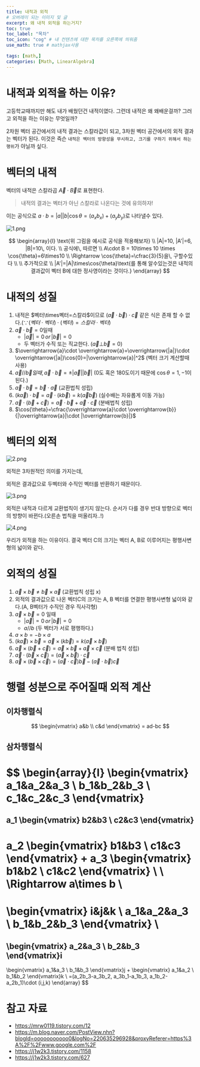 ```yaml
---
title: 내적과 외적
# 오버레이 되는 이미지 및 글
excerpt: 왜 내적 외적을 하는거지?
toc: true
toc_label: "목차"
toc_icon: "cog" # 내 컨텐츠에 대한 목차를 오른쪽에 띄워줌
use_math: true # mathjax사용

tags: [math,]
categories: [Math, LinearAlgebra]
---
```


# 내적과 외적을 하는 이유?
고등학교때까지만 해도 내가 배웠던건 내적이였다. 그런데 내적은 왜 왜배운걸까? 그러고 외적을 하는 이유는 무엇일까?

2차원 벡터 공간에서의 내적 결과는 스칼라값이 되고, 3차원 벡터 공간에서의 외적 결과는 벡터가 된다. 이것은 즉슨 `내적은 벡터의 방향성을 무시하고, 크기를 구하기 위해서 하는 행위`가 아닐까 싶다.

# 벡터의 내적
벡터의 내적은 스칼라곱 $\overrightarrow{A}\cdot\overrightarrow{B}$로 표현한다.

> 내적의 결과는 벡터가 아닌 스칼라로 나온다는 것에 유의하자!

이는 공식으로 $a\cdot b = |a||b|\cos{\theta} = (a_x b_x)+(a_y b_y)$로 나타낼수 있다.

![1.png](../../../assets/images/Math/LinearAlgebra/내적외적/1.png)

$$
\begin{array}{l}
\text{위 그림을 예시로 공식을 적용해보자} \\
|A|=10, |A'|=6, |B|=10\, 이다. \\
공식에\, 따르면 \\
A\cdot B = 10\times 10 \times \cos{\theta}=6\times10 \\
\Rightarrow \cos{\theta}=\cfrac{3}{5}을\, 구할수있다 \\
\\
추가적으로 \\
|A'|=|A|\times\cos{\theta}\text{를 통해 알수있는것은 내적의 결과값이 벡터 B에 대한 정사영이라는 것이다.}
\end{array}
$$

# 내적의 성질
1. 내적은 $벡터\times벡터=스칼라$이므로 $(\overrightarrow{a}\cdot \overrightarrow{b})\cdot \overrightarrow{c}$ 같은 식은 존재 할 수 없다.($\because (벡터\cdot 벡터)\cdot (벡터) = 스칼라 \cdot 벡터$)
1. $\overrightarrow{a}\cdot \overrightarrow{b}=0$일때
    * $|\overrightarrow{a}|=0\, or\, |\overrightarrow{b}|=0$
    * 두 벡터가 수직 또는 직교한다. ($\overrightarrow{a}\bot \overrightarrow{b} = 0$)
1. $\overrightarrow{a}\cdot \overrightarrow{a}=\overrightarrow{|a|}\cdot \overrightarrow{|a|}\cos{0}=|\overrightarrow{a}|^2$ (벡터 크기 계산할때 사용)
1. $\overrightarrow{a}//\overrightarrow{b}일때,\, \overrightarrow{a}\cdot \overrightarrow{b}=\pm|\overrightarrow{a}||\overrightarrow{b}|$ (0도 혹은 180도이기 때문에 $\cos{\theta}=1, -1$이 된다.)
1. $\overrightarrow{a}\cdot \overrightarrow{b}=\overrightarrow{b}\cdot \overrightarrow{a}$ (교환법칙 성립)
1. $(k\overrightarrow{a})\cdot \overrightarrow{b}=\overrightarrow{a}\cdot (k\overrightarrow{b})=k(\overrightarrow{a}\overrightarrow{b})$ (실수배는 자유롭게 이동 가능)
1. $\overrightarrow{a}\cdot (\overrightarrow{b}+\overrightarrow{c})=\overrightarrow{a}\cdot \overrightarrow{b}+\overrightarrow{a}\cdot \overrightarrow{c}$ (분배법칙 성립)
1. $\cos{\theta}=\cfrac{\overrightarrow{a}\cdot \overrightarrow{b}}{|\overrightarrow{a}|\cdot |\overrightarrow{b}|}$


# 벡터의 외적
![2.png](../../../assets/images/Math/LinearAlgebra/내적외적/2.png)

외적은 3차원적인 의미를 가지는데,

외적은 결과값으로 두벡터와 수직인 벡터를 반환하기 때문이다.

![3.png](../../../assets/images/Math/LinearAlgebra/내적외적/3.png)

외적은 내적과 다르게 교환법칙이 생기지 않는다. 순서가 다를 경우 반대 방향으로 벡터의 방향이 바뀐다.(오른손 법칙을 떠올리자..!)

![4.png](../../../assets/images/Math/LinearAlgebra/내적외적/4.png)

우리가 외적을 하는 이유이다. 결국 벡터 C의 크기는 벡터 A, B로 이루어지는 평행사변형의 넓이와 같다.

# 외적의 성질
1. $\overrightarrow{a}\times \overrightarrow{b}\not=\overrightarrow{b}\times \overrightarrow{a}$ (교환법칙 성립 x)
1. 외적의 결과값으로 나온 벡터C의 크기는 A, B 벡터를 연결한 평행사변형 넓이와 같다.(A, B벡터가 수직인 경우 직사각형)
1. $\overrightarrow{a}\times \overrightarrow{b} = 0$ 일때
    * $|\overrightarrow{a}|=0\,or\,|\overrightarrow{b}|=0$
    * $a//b$ (두 벡터가 서로 평행하다.)
1. $a\times b=-b\times a$
1. $(k\overrightarrow{a})\times \overrightarrow{b}= \overrightarrow{a}\times(k\overrightarrow{b})=k(\overrightarrow{a}\times \overrightarrow{b})$
1. $\overrightarrow{a}\times(\overrightarrow{b}+\overrightarrow{c})=\overrightarrow{a}\times \overrightarrow{b}+\overrightarrow{a}\times \overrightarrow{c}$ (분배 법칙 성립)
1. $\overrightarrow{a}\cdot (\overrightarrow{b}\times \overrightarrow{c})=(\overrightarrow{a}\times \overrightarrow{b})\cdot \overrightarrow{c}$
1. $\overrightarrow{a}\times (\overrightarrow{b}\times \overrightarrow{c})=(\overrightarrow{a}\cdot \overrightarrow{c})\overrightarrow{b}-(\overrightarrow{a}\cdot \overrightarrow{b})\overrightarrow{c}$

# 행렬 성분으로 주어질때 외적 계산
## 이차행렬식
$$
\begin{vmatrix}
a&b \\
c&d
\end{vmatrix} =
ad-bc
$$
## 삼차행렬식
$$
\begin{array}{l}
\begin{vmatrix}
a_1&a_2&a_3 \\
b_1&b_2&b_3 \\
c_1&c_2&c_3
\end{vmatrix}
=
a_1
\begin{vmatrix}
b2&b3 \\
c2&c3
\end{vmatrix}
-
a_2
\begin{vmatrix}
b1&b3 \\
c1&c3
\end{vmatrix}
+
a_3
\begin{vmatrix}
b1&b2 \\
c1&c2
\end{vmatrix}
\\
\\
\Rightarrow a\times b \\
=
\begin{vmatrix}
i&j&k \\
a_1&a_2&a_3 \\
b_1&b_2&b_3
\end{vmatrix}
\\
=
\begin{vmatrix}
a_2&a_3 \\
b_2&b_3
\end{vmatrix}i
-
\begin{vmatrix}
a_1&a_3 \\
b_1&b_3
\end{vmatrix}j
+
\begin{vmatrix}
a_1&a_2 \\
b_1&b_2
\end{vmatrix}k
\\
=(a_2b_3-a_3b_2, a_3b_1-a_1b_3, a_1b_2-a_2b_1)\cdot (i,j,k)
\end{array}
$$

# 참고 자료
* https://mrw0119.tistory.com/12
* https://m.blog.naver.com/PostView.nhn?blogId=ooooooooooo0&logNo=220635296928&proxyReferer=https%3A%2F%2Fwww.google.com%2F
* https://j1w2k3.tistory.com/1158
* https://j1w2k3.tistory.com/627